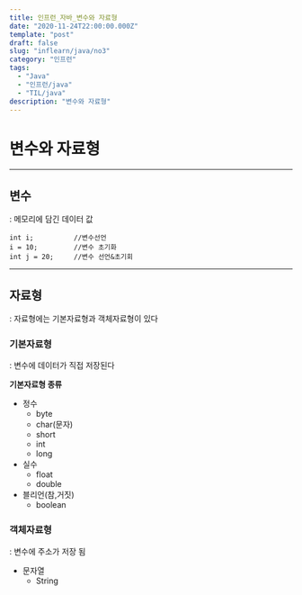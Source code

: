 ```yaml
---
title: 인프런_자바_변수와 자료형
date: "2020-11-24T22:00:00.000Z"
template: "post"
draft: false
slug: "inflearn/java/no3"
category: "인프런"
tags:
  - "Java"
  - "인프런/java"
  - "TIL/java"
description: "변수와 자료형"
---
```


# 변수와 자료형
- - - -

## 변수
: 메모리에 담긴 데이터 값

```
int i;			//변수선언 
i = 10;			//변수 초기화
int j = 20;		//변수 선언&초기회
```

- - - -

## 자료형
: 자료형에는 기본자료형과 객체자료형이 있다


### 기본자료형
: 변수에 데이터가 직접 저장된다


**기본자료형 종류**

* 정수
  + byte
  + char(문자)
  + short
  + int
  + long
* 실수
  + float
  + double
* 블리언(참,거짓)
  + boolean




### 객체자료형
: 변수에 주소가 저장 됨
* 문자열
  + String
